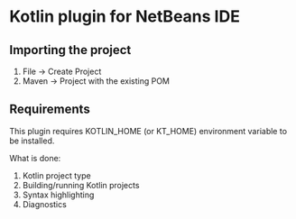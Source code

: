 # Kotlin plugin for NetBeans IDE

## Importing the project
1. File -> Create Project
2. Maven -> Project with the existing POM

## Requirements
This plugin requires KOTLIN_HOME (or KT_HOME) environment variable to be installed.


What is done:

1. Kotlin project type
2. Building/running Kotlin projects
3. Syntax highlighting 
4. Diagnostics